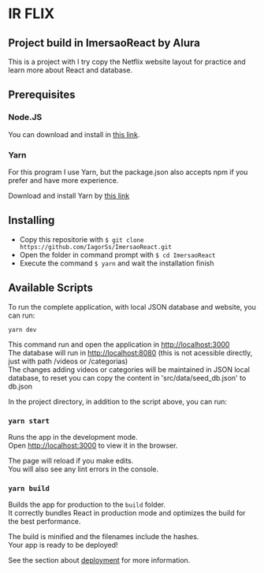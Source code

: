 # IR FLIX

## Project build in ImersaoReact by Alura

This is a project with I try copy the Netflix website layout for practice and learn more about React and database.

## Prerequisites

### Node.JS

You can download and install in [this link](https://nodejs.org/en/download/).

### Yarn

For this program I use Yarn, but the package.json also accepts npm if you prefer and have more experience.

Download and install Yarn by [this link](https://classic.yarnpkg.com/en/docs/install/)

## Installing

* Copy this repositorie with `$ git clone https://github.com/IagorSs/ImersaoReact.git`
* Open the folder in command prompt with `$ cd ImersaoReact`
* Execute the command `$ yarn` and wait the installation finish

## Available Scripts

To run the complete application, with local JSON database and website, you can run:

```
yarn dev
```

This command run and open the application in [http://localhost:3000](http://localhost:3000)<br/>
The database will run in [http://localhost:8080](http://localhost:8080) (this is not acessible directly, just with path /videos or /categorias)<br/>
The changes adding videos or categories will be maintained in JSON local database, to reset you can copy the content in 'src/data/seed_db.json' to db.json

In the project directory, in addition to the script above, you can run:

### `yarn start`

Runs the app in the development mode.<br />
Open [http://localhost:3000](http://localhost:3000) to view it in the browser.

The page will reload if you make edits.<br />
You will also see any lint errors in the console.

### `yarn build`

Builds the app for production to the `build` folder.<br />
It correctly bundles React in production mode and optimizes the build for the best performance.

The build is minified and the filenames include the hashes.<br />
Your app is ready to be deployed!

See the section about [deployment](https://facebook.github.io/create-react-app/docs/deployment) for more information.
